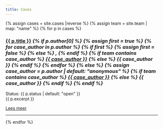 ```yaml
---
title: Cases
---
```

{% assign cases = site.cases |reverse %}
{% assign team = site.team | map: "name" %}
{% for p in cases %}
<div class="caseitem">
<h3><a href="{{ p.url }}">{{ p.title }}</a><em>
    	{% if p.author[0] %}
    		{% assign first = true %}
    		{% for case_author in p.author %}
    			{% if first %}
    				{% assign first = false %}
    			{% else %}
    				,
    			{% endif %}
				{% if team contains case_author %}
<a href='https://www.divd.nl/team/{{ case_author | uri_escape }}'>{{ case_author }}</a>
				{% else %}
{{ case_author }}
				{% endif %}
			{% endfor %}
    	{% else %}
			{% assign case_author = p.author | default: "anonymous" %}
			{% if team contains case_author %}
<a href='https://www.divd.nl/team/{{ case_author | uri_escape }}'>{{ case_author }}</a>
			{% else %}
{{ case_author }}
			{% endif %}
		{% endif %}
</em>
</h3>
<p>
	Status: {{ p.status | default: "open" }}<br>
	{{ p.excerpt }}
</p>
<a href="{{ p.url }}">Lees meer</a>
</div>
<hr>
{% endfor %}

